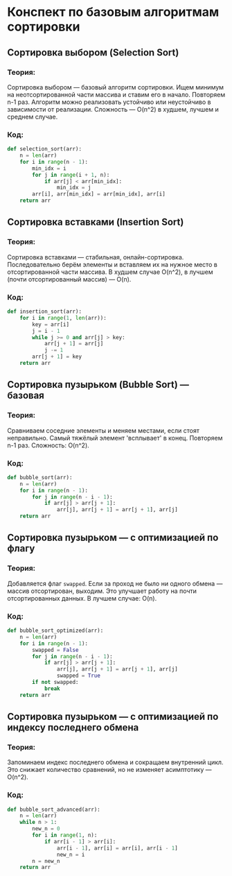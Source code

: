# Конспект по базовым алгоритмам сортировки

## Сортировка выбором (Selection Sort)

### Теория:
Сортировка выбором — базовый алгоритм сортировки. Ищем минимум на неотсортированной части массива и ставим его в начало. Повторяем n-1 раз.
Алгоритм можно реализовать устойчиво или неустойчиво в зависимости от реализации. Сложность — O(n^2) в худшем, лучшем и среднем случае.

### Код:
```python
def selection_sort(arr):
    n = len(arr)
    for i in range(n - 1):
        min_idx = i
        for j in range(i + 1, n):
            if arr[j] < arr[min_idx]:
                min_idx = j
        arr[i], arr[min_idx] = arr[min_idx], arr[i]
    return arr
```

## Сортировка вставками (Insertion Sort)

### Теория:
Сортировка вставками — стабильная, онлайн-сортировка. Последовательно берём элементы и вставляем их на нужное место в отсортированной части массива. В худшем случае O(n^2), в лучшем (почти отсортированный массив) — O(n).

### Код:
```python
def insertion_sort(arr):
    for i in range(1, len(arr)):
        key = arr[i]
        j = i - 1
        while j >= 0 and arr[j] > key:
            arr[j + 1] = arr[j]
            j -= 1
        arr[j + 1] = key
    return arr
```

## Сортировка пузырьком (Bubble Sort) — базовая

### Теория:
Сравниваем соседние элементы и меняем местами, если стоят неправильно. Самый тяжёлый элемент 'всплывает' в конец. Повторяем n-1 раз. Сложность: O(n^2).

### Код:
```python
def bubble_sort(arr):
    n = len(arr)
    for i in range(n - 1):
        for j in range(n - i - 1):
            if arr[j] > arr[j + 1]:
                arr[j], arr[j + 1] = arr[j + 1], arr[j]
    return arr
```

## Сортировка пузырьком — с оптимизацией по флагу

### Теория:
Добавляется флаг `swapped`. Если за проход не было ни одного обмена — массив отсортирован, выходим. Это улучшает работу на почти отсортированных данных. В лучшем случае: O(n).

### Код:
```python
def bubble_sort_optimized(arr):
    n = len(arr)
    for i in range(n - 1):
        swapped = False
        for j in range(n - i - 1):
            if arr[j] > arr[j + 1]:
                arr[j], arr[j + 1] = arr[j + 1], arr[j]
                swapped = True
        if not swapped:
            break
    return arr
```

## Сортировка пузырьком — с оптимизацией по индексу последнего обмена

### Теория:
Запоминаем индекс последнего обмена и сокращаем внутренний цикл. Это снижает количество сравнений, но не изменяет асимптотику — O(n^2).

### Код:
```python
def bubble_sort_advanced(arr):
    n = len(arr)
    while n > 1:
        new_n = 0
        for i in range(1, n):
            if arr[i - 1] > arr[i]:
                arr[i - 1], arr[i] = arr[i], arr[i - 1]
                new_n = i
        n = new_n
    return arr
```

